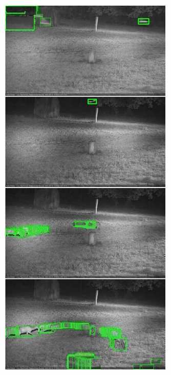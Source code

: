 ![20200924-183535-184536](in2/20200924/20200924-183535-184536_0_.jpg)
![20200924-192623-193626](in2/20200924/20200924-192623-193626_0_.jpg)
![20200924-204746-205746](in2/20200924/20200924-204746-205746_0_.jpg)
![20200924-210800-211801](in2/20200924/20200924-210800-211801_0_.jpg)
